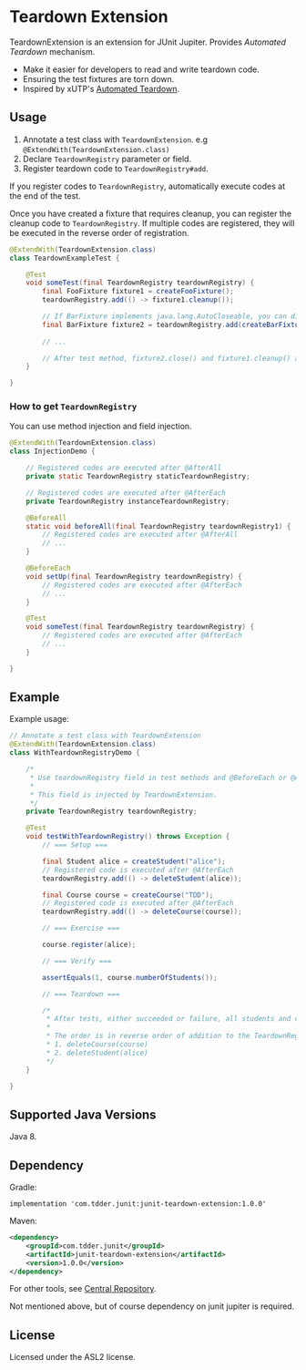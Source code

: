 # Teardown Extension

TeardownExtension is an extension for JUnit Jupiter. Provides _Automated Teardown_ mechanism.

- Make it easier for developers to read and write teardown code.
- Ensuring the test fixtures are torn down.
- Inspired by xUTP's [Automated Teardown](http://xunitpatterns.com/Automated%20Teardown.html).

## Usage

1. Annotate a test class with `TeardownExtension`. e.g `@ExtendWith(TeardownExtension.class) `
1. Declare `TeardownRegistry` parameter or field.
1. Register teardown code to `TeardownRegistry#add`.

If you register codes to `TeardownRegistry`, automatically execute codes at the end of the test.

Once you have created a fixture that requires cleanup, you can register the cleanup code to `TeardownRegistry`.
If multiple codes are registered, they will be executed in the reverse order of registration.

```java
@ExtendWith(TeardownExtension.class) 
class TeardownExampleTest {

    @Test
    void someTest(final TeardownRegistry teardownRegistry) {
        final FooFixture fixture1 = createFooFixture();
        teardownRegistry.add(() -> fixture1.cleanup());

        // If BarFixture implements java.lang.AutoCloseable, you can directly add.
        final BarFixture fixture2 = teardownRegistry.add(createBarFixture());
        
        // ...

        // After test method, fixture2.close() and fixture1.cleanup() are executed.
    }

}
```

### How to get `TeardownRegistry`

You can use method injection and field injection.

```java
@ExtendWith(TeardownExtension.class)
class InjectionDemo {

    // Registered codes are executed after @AfterAll
    private static TeardownRegistry staticTeardownRegistry;

    // Registered codes are executed after @AfterEach
    private TeardownRegistry instanceTeardownRegistry;

    @BeforeAll
    static void beforeAll(final TeardownRegistry teardownRegistry1) {
        // Registered codes are executed after @AfterAll
        // ...
    }

    @BeforeEach
    void setUp(final TeardownRegistry teardownRegistry) {
        // Registered codes are executed after @AfterEach
        // ...
    }

    @Test
    void someTest(final TeardownRegistry teardownRegistry) {
        // Registered codes are executed after @AfterEach
        // ...
    }

}
```


## Example

Example usage:

```java
// Annotate a test class with TeardownExtension
@ExtendWith(TeardownExtension.class)
class WithTeardownRegistryDemo {

    /*
     * Use teardownRegistry field in test methods and @BeforeEach or @AfterEach lifecycle methods.
     *
     * This field is injected by TeardownExtension.
     */
    private TeardownRegistry teardownRegistry;

    @Test
    void testWithTeardownRegistry() throws Exception {
        // === Setup ===

        final Student alice = createStudent("alice");
        // Registered code is executed after @AfterEach
        teardownRegistry.add(() -> deleteStudent(alice));

        final Course course = createCourse("TDD");
        // Registered code is executed after @AfterEach
        teardownRegistry.add(() -> deleteCourse(course));

        // === Exercise ===

        course.register(alice);

        // === Verify ===

        assertEquals(1, course.numberOfStudents());

        // === Teardown ===

        /*
         * After tests, either succeeded or failure, all students and courses is deleted.
         *
         * The order is in reverse order of addition to the TeardownRegistry, as follows:
         * 1. deleteCourse(course)
         * 2. deleteStudent(alice)
         */
    }

}
```

## Supported Java Versions

Java 8.

## Dependency

Gradle:

```
implementation 'com.tdder.junit:junit-teardown-extension:1.0.0'
```

Maven:

```xml
<dependency>
    <groupId>com.tdder.junit</groupId>
    <artifactId>junit-teardown-extension</artifactId>
    <version>1.0.0</version>
</dependency>
```

For other tools, see [Central Repository](https://central.sonatype.com/artifact/com.tdder.junit/junit-teardown-extension).

Not mentioned above, but of course dependency on junit jupiter is required.

## License

Licensed under the ASL2 license.
